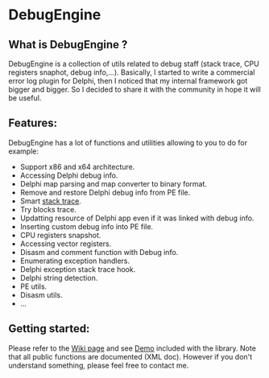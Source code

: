 # DebugEngine
## What is DebugEngine ?
DebugEngine is a collection of utils related to debug staff (stack trace, CPU registers snaphot, debug info,...).
Basically, I started to write a commercial error log plugin for Delphi, then I noticed that my internal framework got bigger and bigger. So I decided to share it with the community in hope it will be useful.

## Features:
DebugEngine has a lot of functions and utilities allowing to you to do for example:
- Support x86 and x64 architecture.
- Accessing Delphi debug info.
- Delphi map parsing and map converter to binary format.
- Remove and restore Delphi debug info from PE file.
- Smart [stack trace](https://github.com/MahdiSafsafi/DebugEngine/wiki/Stack-trace).
- Try blocks trace.
- Updatting resource of Delphi app even if it was linked with debug info.
- Inserting custom debug info into PE file.
- CPU registers snapshot.
- Accessing vector registers.
- Disasm and comment function with Debug info.
- Enumerating exception handlers.
- Delphi exception stack trace hook.
- Delphi string detection.
- PE utils.
- Disasm utils.
- ...

## Getting started:
Please refer to the [Wiki page](https://github.com/MahdiSafsafi/DebugEngine/wiki) and see [Demo](https://github.com/MahdiSafsafi/DebugEngine/tree/master/Demo) included with the library. 
Note that all public functions are documented (XML doc). However if you don't understand something, please feel free to contact me.


